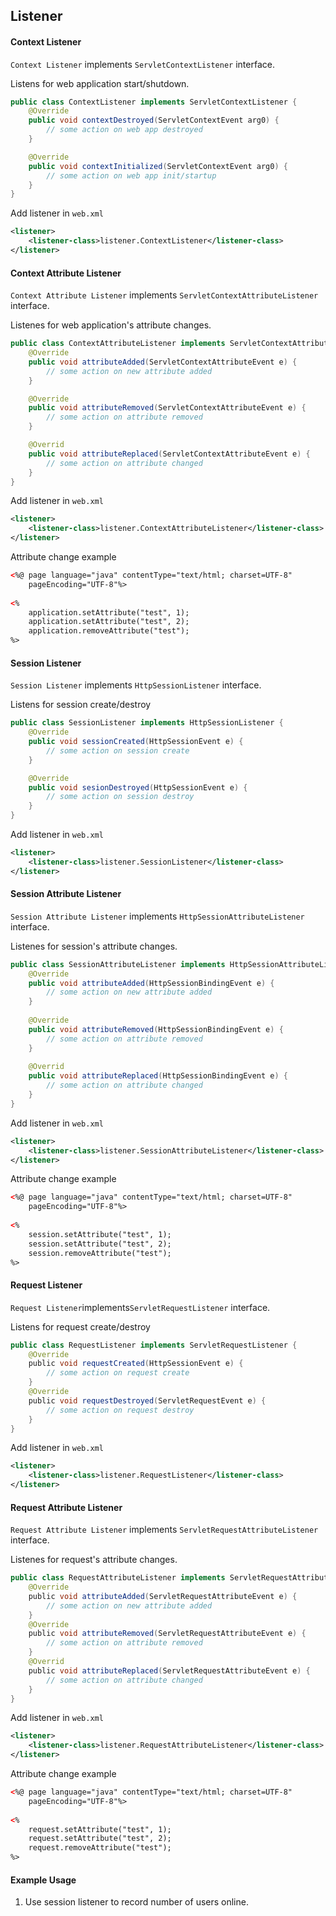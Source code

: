 ## Listener

#### Context Listener

`Context Listener` implements `ServletContextListener` interface.

Listens for web application start/shutdown.

```java
public class ContextListener implements ServletContextListener {
    @Override
    public void contextDestroyed(ServletContextEvent arg0) {
        // some action on web app destroyed
    }

    @Override
    public void contextInitialized(ServletContextEvent arg0) {
        // some action on web app init/startup
    }
}
```

Add listener in `web.xml`

```xml
<listener>
    <listener-class>listener.ContextListener</listener-class>
</listener>
```

#### Context Attribute Listener

`Context Attribute Listener` implements `ServletContextAttributeListener` interface.

Listenes for web application's attribute changes.

```java
public class ContextAttributeListener implements ServletContextAttributeListener {
    @Override
    public void attributeAdded(ServletContextAttributeEvent e) {
        // some action on new attribute added
    }

    @Override
    public void attributeRemoved(ServletContextAttributeEvent e) {
        // some action on attribute removed
    }

    @Overrid
    public void attributeReplaced(ServletContextAttributeEvent e) {
        // some action on attribute changed
    }
}
```

Add listener in `web.xml`

```xml
<listener>
    <listener-class>listener.ContextAttributeListener</listener-class>
</listener>
```

Attribute change example

```xml
<%@ page language="java" contentType="text/html; charset=UTF-8"
    pageEncoding="UTF-8"%>
 
<%
    application.setAttribute("test", 1);
    application.setAttribute("test", 2);
    application.removeAttribute("test");
%>
```

#### Session Listener

`Session Listener` implements `HttpSessionListener` interface.

Listens for session create/destroy

```java
public class SessionListener implements HttpSessionListener {
    @Override
    public void sessionCreated(HttpSessionEvent e) {
        // some action on session create
    }

    @Override
    public void sesionDestroyed(HttpSessionEvent e) {
        // some action on session destroy
    }
}
```

Add listener in `web.xml`

```xml
<listener>
    <listener-class>listener.SessionListener</listener-class>
</listener>
```

#### Session Attribute Listener

`Session Attribute Listener` implements `HttpSessionAttributeListener` interface.

Listenes for session's attribute changes.

```java
public class SessionAttributeListener implements HttpSessionAttributeListener {
    @Override
    public void attributeAdded(HttpSessionBindingEvent e) {        
        // some action on new attribute added
    }
    
    @Override
    public void attributeRemoved(HttpSessionBindingEvent e) {
        // some action on attribute removed
    }
    
    @Overrid
    public void attributeReplaced(HttpSessionBindingEvent e) {
        // some action on attribute changed
    }
}
```

Add listener in `web.xml`

```xml
<listener>
    <listener-class>listener.SessionAttributeListener</listener-class>
</listener>
```

Attribute change example

```xml
<%@ page language="java" contentType="text/html; charset=UTF-8"
    pageEncoding="UTF-8"%>
 
<%
    session.setAttribute("test", 1);
    session.setAttribute("test", 2);
    session.removeAttribute("test");
%>
```

#### Request Listener

`Request Listener`implements`ServletRequestListener` interface.

Listens for request create/destroy

```java
public class RequestListener implements ServletRequestListener {
    @Override
    public void requestCreated(HttpSessionEvent e) {
        // some action on request create
    }
    @Override
    public void requestDestroyed(ServletRequestEvent e) {
        // some action on request destroy
    }
}
```

Add listener in `web.xml`

```xml
<listener>
    <listener-class>listener.RequestListener</listener-class>
</listener>
```

#### Request Attribute Listener

`Request Attribute Listener` implements `ServletRequestAttributeListener` interface.

Listenes for request's attribute changes.

```java
public class RequestAttributeListener implements ServletRequestAttributeListener {
    @Override
    public void attributeAdded(ServletRequestAttributeEvent e) {
        // some action on new attribute added
    }
    @Override
    public void attributeRemoved(ServletRequestAttributeEvent e) {
        // some action on attribute removed
    }
    @Overrid
    public void attributeReplaced(ServletRequestAttributeEvent e) {
        // some action on attribute changed
    }
}
```

Add listener in `web.xml`

```xml
<listener>
    <listener-class>listener.RequestAttributeListener</listener-class>
</listener>
```

Attribute change example

```xml
<%@ page language="java" contentType="text/html; charset=UTF-8"
    pageEncoding="UTF-8"%>
 
<%
    request.setAttribute("test", 1);
    request.setAttribute("test", 2);
    request.removeAttribute("test");
%>
```

#### Example Usage

1. Use session listener to record number of users online.
